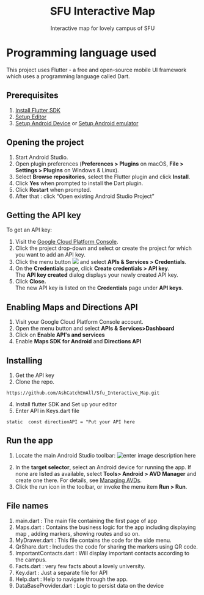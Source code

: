 
# <div align="center">SFU Interactive Map</div>

<div align="center">Interactive map for lovely campus of SFU</div>


# Programming language used

This project uses Flutter - a free and open-source mobile UI framework which uses a programming language called Dart.

## Prerequisites
1) [Install Flutter SDK](https://flutter.dev/docs/get-started/install) 
2) [Setup Editor](https://flutter.dev/docs/get-started/editor) 
3) [Setup Android Device](https://flutter.dev/docs/get-started/install/windows#set-up-your-android-device) or [Setup Android emulator](https://flutter.dev/docs/get-started/install/windows#set-up-the-android-emulator)


## Opening the project 
1.  Start Android Studio.
2.  Open plugin preferences (**Preferences > Plugins** on macOS, **File > Settings > Plugins** on Windows & Linux).
3.  Select **Browse repositories**, select the Flutter plugin and click **Install**.
4.  Click **Yes** when prompted to install the Dart plugin.
5.  Click **Restart** when prompted.
6. After that : click “Open existing Android Studio Project”

## Getting the API key
To get an API key:

1.  Visit the [Google Cloud Platform Console](https://cloud.google.com/console/google/maps-apis/overview).
2.  Click the project drop-down and select or create the project for which you want to add an API key.
3.  Click the menu button ![](https://developers.google.com/maps/documentation/images/nav-menu.png) and select **APIs & Services > Credentials**.
4.  On the **Credentials** page, click **Create credentials > API key**.  
    The **API key created** dialog displays your newly created API key.
5.  Click **Close.**  
    The new API key is listed on the **Credentials** page under **API keys**.  
   
   ## Enabling Maps and Directions API 
   1) Visit your Google Cloud Platform Console account.
   2) Open the menu button and select **APIs & Services>Dashboard**
   3) Click on **Enable API's and services** 
   4) Enable **Maps SDK for Android** and **Directions API**


## Installing

1. Get the API key 
2. Clone the repo.

`https://github.com/AshCatchEmAll/Sfu_Interactive_Map.git`

4. Install flutter SDK and Set up your editor 
5. Enter API in Keys.dart file 

`static  const directionAPI = "Put your API here`

## Run the app
1) Locate the main Android Studio toolbar:
![enter image description here](https://flutter.dev/assets/tools/android-studio/main-toolbar-857fe8c36d38020e27b502ec643ea8b1716edbe150cc6e39e3560f8fb7bda5b2.png)
2.  In the **target selector**, select an Android device for running the app. If none are listed as available, select **Tools> Android > AVD Manager** and create one there. For details, see [Managing AVDs](https://developer.android.com/studio/run/managing-avds).
3.   Click the run icon in the toolbar, or invoke the menu item **Run > Run**.

## File names 
1. main.dart : The main file containing the first page of app 
2. Maps.dart : 	Contains the business logic for the app including displaying map , adding markers, showing routes and so on.
3. MyDrawer.dart : This file contains the code for the side menu.
4. QrShare.dart : Includes the code for sharing the markers using QR code.
5. ImportantContacts.dart : Will display important contacts according to the campus.
6. Facts.dart : very few facts about a lovely university.
7. Key.dart : Just a separate file for API
8. Help.dart : Help to navigate through the app.
9. DataBaseProvider.dart : Logic to persist data on the device 
 


